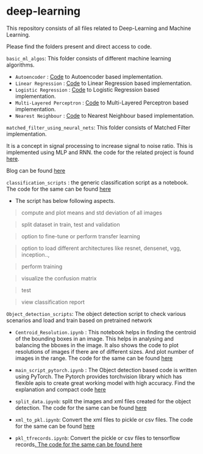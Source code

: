 # deep-learning

This repository consists of all files related to Deep-Learning and Machine Learning.

Please find the folders present and direct access to code.

```basic_ml_algos```: This folder consists of different machine learning algorithms. 

  * `Autoencoder` : [Code](https://github.com/Praveenk8051/deep-learning/tree/master/basic_ml_algos/Autoencoder) to Autoencoder based implementation.
  * `Linear Regression` : [Code](https://github.com/Praveenk8051/deep-learning/tree/master/basic_ml_algos/Linear%20Regression) to Linear Regression based implementation.
  * `Logistic Regression` : [Code](https://github.com/Praveenk8051/deep-learning/tree/master/basic_ml_algos/Logistic%20Regression) to Logistic Regression based implementation.
  * `Multi-Layered Perceptron` : [Code](https://github.com/Praveenk8051/deep-learning/tree/master/basic_ml_algos/Multilayer%20Perceptron) to Multi-Layered Perceptron based implementation.
  * `Nearest Neighbour` : [Code](https://github.com/Praveenk8051/deep-learning/tree/master/basic_ml_algos/Nearest_Neighbor) to Nearest Neighbour based implementation.
  
  
  ```matched_filter_using_neural_nets```: This folder consists of Matched Filter implementation. 
  
  It is a concept in signal processing to increase signal to noise ratio. This is implemented using MLP and RNN.
  the code for the related project is found [here](https://github.com/Praveenk8051/deep-learning/tree/master/matched_filter_using_neural_nets). 
  
  Blog can be found [here](https://medium.com/@praveenkrishna/automating-the-matched-filter-using-neural-nets-73c753615845)

```classification_scripts``` : the generic classification script as a notebook. The code for the same can be found [here](https://github.com/Praveenk8051/deep-learning/blob/master/classification_scripts/pytorch_classification_generic.ipynb)
* The script has below following aspects.

> compute and plot means and std deviation of all images

> split dataset in train, test and validation

> option to fine-tune or perform transfer learning

> option to load different architectures like resnet, densenet, vgg, inception..,

> perform training

> visualize the confusion matrix 

> test

> view classification report



```Object_detection_scripts```: The object detection script to check various scenarios and load and train based on pretrained network

* `Centroid_Resolution.ipynb` : This notebook helps in finding the centroid of the bounding boxes in an image. This helps in analysing and balancing the bboxes in the image. It also shows the code to plot resolutions of images if there are of different sizes. And plot number of images in the range. The code for the same can be found [here](https://github.com/Praveenk8051/deep-learning/blob/master/object_detection_scripts/Centroid_Resolution.ipynb)


* `main_script_pytorch.ipynb` : The Object detection based code is written using PyTorch. The Pytorch provides torchvision library which has flexible apis to create great working model with high accuracy. Find the explanation and compact code [here](https://github.com/Praveenk8051/deep-learning/blob/master/object_detection_scripts/main_script_pytorch.ipynb)


* `split_data.ipynb`: split the images and xml files created for the object detection. The code for the same can be found [here](https://github.com/Praveenk8051/deep-learning/blob/master/object_detection_scripts/split_data.ipynb)


* `xml_to_pkl.ipynb`: Convert the xml files to pickle or csv files. The code for the same can be found [here](https://github.com/Praveenk8051/deep-learning/blob/master/object_detection_scripts/xml_to_pkl.ipynb)


* `pkl_tfrecords.ipynb`: Convert the pickle or csv files to tensorflow records[. The code for the same can be found here](https://github.com/Praveenk8051/deep-learning/blob/master/object_detection_scripts/pkl_tfrecords.ipynb)
